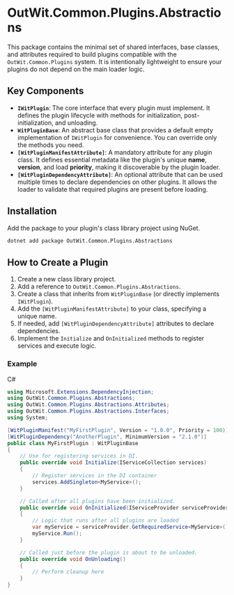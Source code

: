 ﻿# OutWit.Common.Plugins.Abstractions

This package contains the minimal set of shared interfaces, base classes, and attributes required to build plugins compatible with the `OutWit.Common.Plugins` system. It is intentionally lightweight to ensure your plugins do not depend on the main loader logic.

## Key Components

* **`IWitPlugin`**: The core interface that every plugin must implement. It defines the plugin lifecycle with methods for initialization, post-initialization, and unloading. 
* **`WitPluginBase`**: An abstract base class that provides a default empty implementation of `IWitPlugin` for convenience. You can override only the methods you need.
* **`[WitPluginManifestAttribute]`**: A mandatory attribute for any plugin class. It defines essential metadata like the plugin's unique **name**, **version**, and load **priority**, making it discoverable by the plugin loader. 
* **`[WitPluginDependencyAttribute]`**: An optional attribute that can be used multiple times to declare dependencies on other plugins. It allows the loader to validate that required plugins are present before loading. 

## Installation

Add the package to your plugin's class library project using NuGet.

```bash
dotnet add package OutWit.Common.Plugins.Abstractions
````

## How to Create a Plugin

1. Create a new class library project.    
2. Add a reference to `OutWit.Common.Plugins.Abstractions`.    
3. Create a class that inherits from `WitPluginBase` (or directly implements `IWitPlugin`).    
4. Add the `[WitPluginManifestAttribute]` to your class, specifying a unique name.    
5. If needed, add `[WitPluginDependencyAttribute]` attributes to declare dependencies.    
6. Implement the `Initialize` and `OnInitialized` methods to register services and execute logic.    

### Example

C#

```csharp
using Microsoft.Extensions.DependencyInjection;
using OutWit.Common.Plugins.Abstractions;
using OutWit.Common.Plugins.Abstractions.Attributes;
using OutWit.Common.Plugins.Abstractions.Interfaces;
using System;

[WitPluginManifest("MyFirstPlugin", Version = "1.0.0", Priority = 100)]
[WitPluginDependency("AnotherPlugin", MinimumVersion = "2.1.0")]
public class MyFirstPlugin : WitPluginBase
{
    // Use for registering services in DI.
    public override void Initialize(IServiceCollection services)
    {
        // Register services in the DI container
        services.AddSingleton<MyService>();
    }

    // Called after all plugins have been initialized.
    public override void OnInitialized(IServiceProvider serviceProvider)
    {
        // Logic that runs after all plugins are loaded
        var myService = serviceProvider.GetRequiredService<MyService>();
        myService.Run();
    }

    // Called just before the plugin is about to be unloaded.
    public override void OnUnloading()
    {
        // Perform cleanup here
    }
}
```